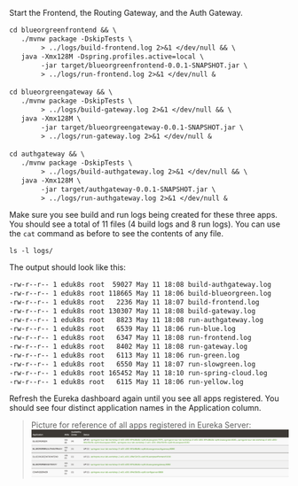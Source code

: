 Start the Frontend, the Routing Gateway, and the Auth Gateway.
```execute-1
cd blueorgreenfrontend && \
   ./mvnw package -DskipTests \
        > ../logs/build-frontend.log 2>&1 </dev/null && \
   java -Xmx128M -Dspring.profiles.active=local \
        -jar target/blueorgreenfrontend-0.0.1-SNAPSHOT.jar \
        > ../logs/run-frontend.log 2>&1 </dev/null &
    
cd blueorgreengateway && \
   ./mvnw package -DskipTests \
        > ../logs/build-gateway.log 2>&1 </dev/null && \
   java -Xmx128M \
        -jar target/blueorgreengateway-0.0.1-SNAPSHOT.jar \
        > ../logs/run-gateway.log 2>&1 </dev/null &

cd authgateway && \
   ./mvnw package -DskipTests \
        > ../logs/build-authgateway.log 2>&1 </dev/null && \
   java -Xmx128M \
        -jar target/authgateway-0.0.1-SNAPSHOT.jar \
        > ../logs/run-authgateway.log 2>&1 </dev/null &
```

Make sure you see build and run logs being created for these three apps.
You should see a total of 11 files (4 build logs and 8 run logs).
You can use the `cat` command as before to see the contents of any file.
```execute-1
ls -l logs/
```

The output should look like this:
```
-rw-r--r-- 1 eduk8s root  59027 May 11 18:08 build-authgateway.log
-rw-r--r-- 1 eduk8s root 118665 May 11 18:06 build-blueorgreen.log
-rw-r--r-- 1 eduk8s root   2236 May 11 18:07 build-frontend.log
-rw-r--r-- 1 eduk8s root 130307 May 11 18:08 build-gateway.log
-rw-r--r-- 1 eduk8s root   8823 May 11 18:08 run-authgateway.log
-rw-r--r-- 1 eduk8s root   6539 May 11 18:06 run-blue.log
-rw-r--r-- 1 eduk8s root   6347 May 11 18:08 run-frontend.log
-rw-r--r-- 1 eduk8s root   8402 May 11 18:08 run-gateway.log
-rw-r--r-- 1 eduk8s root   6113 May 11 18:06 run-green.log
-rw-r--r-- 1 eduk8s root   6550 May 11 18:07 run-slowgreen.log
-rw-r--r-- 1 eduk8s root 165452 May 11 18:10 run-spring-cloud.log
-rw-r--r-- 1 eduk8s root   6115 May 11 18:06 run-yellow.log
```

Refresh the Eureka dashboard again until you see all apps registered.
You should see four distinct application names in the Application column.

> Picture for reference of all apps registered in Eureka Server:
![alt_text](images/eureka-local-all-apps.png "Eureka registration")
